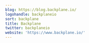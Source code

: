 ```yaml
---
blog: https://blog.backplane.io/
logohandle: backplaneio
sort: backplane
title: Backplane
twitter: backplaneio
website: 'https://www.backplane.io/'
---
```

